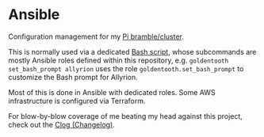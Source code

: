 # Ansible

Configuration management for my [Pi bramble/cluster](https://github.com/goldentooth/).

This is normally used via a dedicated [Bash script](https://github.com/goldentooth/bash), whose subcommands are mostly Ansible roles defined within this repository, e.g. `goldentooth set_bash_prompt allyrion` uses the role `goldentooth.set_bash_prompt` to customize the Bash prompt for Allyrion.

Most of this is done in Ansible with dedicated roles. Some AWS infrastructure is configured via Terraform.

For blow-by-blow coverage of me beating my head against this project, check out the [Clog (Changelog)](https://clog.goldentooth.net/).
